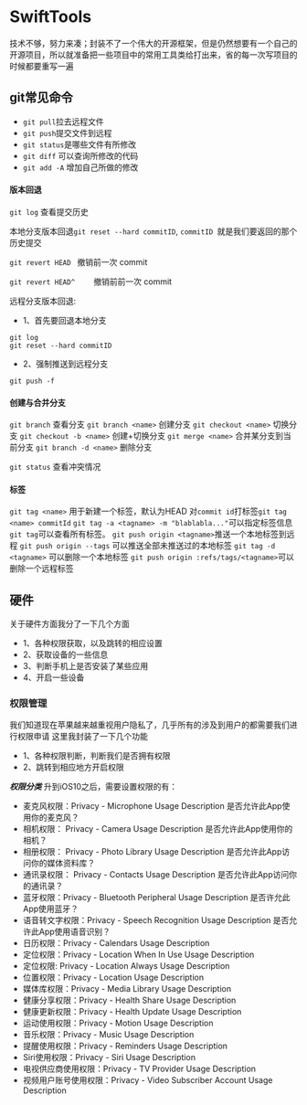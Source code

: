 # SwiftTools
技术不够，努力来凑；封装不了一个伟大的开源框架，但是仍然想要有一个自己的开源项目，所以就准备把一些项目中的常用工具类给打出来，省的每一次写项目的时候都要重写一遍

## git常见命令
 
 - `git pull`拉去远程文件
 - `git push`提交文件到远程
 - `git status`是哪些文件有所修改
 - `git diff` 可以查询所修改的代码
 - `git add -A` 增加自己所做的修改
 
 #### 版本回退
 
 `git log` 查看提交历史
 
 本地分支版本回退`git reset --hard commitID`,  `commitID `就是我们要返回的那个历史提交
 
 `git revert HEAD `              撤销前一次 commit
 
 `git revert HEAD^    `          撤销前前一次 commit
 
 
 
 远程分支版本回退:
 - 1、首先要回退本地分支
 ```
 git log
 git reset --hard commitID
 ```
 - 2、强制推送到远程分支
 ```
 git push -f
 ```
 
 
 #### 创建与合并分支
 `git branch` 查看分支
 `git branch <name>` 创建分支
 `git checkout <name>` 切换分支
 `git checkout -b <name>` 创建+切换分支
 `git merge <name>` 合并某分支到当前分支
 `git branch -d <name>` 删除分支
 
 `git status` 查看冲突情况
 
 
 #### 标签
 `git tag <name>` 用于新建一个标签，默认为HEAD
 对`commit id`打标签`git tag <name> commitId`
 `git tag -a <tagname> -m "blablabla..."`可以指定标签信息
 `git tag`可以查看所有标签。
 `git push origin <tagname>`推送一个本地标签到远程
 `git push origin --tags` 可以推送全部未推送过的本地标签
 `git tag -d <tagname>` 可以删除一个本地标签
 `git push origin :refs/tags/<tagname>`可以删除一个远程标签
 

 
 ## 硬件
 关于硬件方面我分了一下几个方面
 - 1、各种权限获取，以及跳转的相应设置
 - 2、获取设备的一些信息
 - 3、判断手机上是否安装了某些应用
 - 4、开启一些设备
 
 ### 权限管理
 我们知道现在苹果越来越重视用户隐私了，几乎所有的涉及到用户的都需要我们进行权限申请
 这里我封装了一下几个功能
 - 1、各种权限判断，判断我们是否拥有权限
 - 2、跳转到相应地方开启权限

***权限分类***
升到iOS10之后，需要设置权限的有：
- 麦克风权限：Privacy - Microphone Usage Description 是否允许此App使用你的麦克风？
- 相机权限： Privacy - Camera Usage Description 是否允许此App使用你的相机？
- 相册权限： Privacy - Photo Library Usage Description 是否允许此App访问你的媒体资料库？
- 通讯录权限： Privacy - Contacts Usage Description 是否允许此App访问你的通讯录？
- 蓝牙权限：Privacy - Bluetooth Peripheral Usage Description 是否许允此App使用蓝牙？
- 语音转文字权限：Privacy - Speech Recognition Usage Description 是否允许此App使用语音识别？
- 日历权限：Privacy - Calendars Usage Description
- 定位权限：Privacy - Location When In Use Usage Description
- 定位权限: Privacy - Location Always Usage Description
- 位置权限：Privacy - Location Usage Description
- 媒体库权限：Privacy - Media Library Usage Description
- 健康分享权限：Privacy - Health Share Usage Description
- 健康更新权限：Privacy - Health Update Usage Description
- 运动使用权限：Privacy - Motion Usage Description
- 音乐权限：Privacy - Music Usage Description
- 提醒使用权限：Privacy - Reminders Usage Description
- Siri使用权限：Privacy - Siri Usage Description
- 电视供应商使用权限：Privacy - TV Provider Usage Description
- 视频用户账号使用权限：Privacy - Video Subscriber Account Usage Description
 
 
 
 
 
 
 
 
 
 
 
 
 
 
 
 
 
 

























































